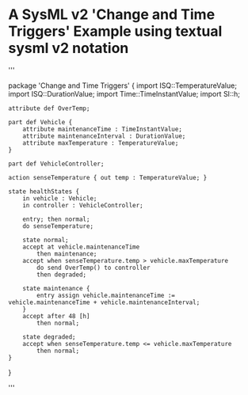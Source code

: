 # A SysML v2 'Change and Time Triggers' Example using textual sysml v2 notation

'''

package 'Change and Time Triggers' {
	import ISQ::TemperatureValue;
	import ISQ::DurationValue;
	import Time::TimeInstantValue;
	import SI::h;
	
	attribute def OverTemp;
	
	part def Vehicle {
		attribute maintenanceTime : TimeInstantValue;
		attribute maintenanceInterval : DurationValue;
		attribute maxTemperature : TemperatureValue;
	}
	
	part def VehicleController;
	
	action senseTemperature { out temp : TemperatureValue; }
	
	state healthStates {
		in vehicle : Vehicle;
		in controller : VehicleController;
		
		entry; then normal;
		do senseTemperature;
		
		state normal;
		accept at vehicle.maintenanceTime
			then maintenance;
		accept when senseTemperature.temp > vehicle.maxTemperature
			do send OverTemp() to controller 
			then degraded;
		
		state maintenance {
			entry assign vehicle.maintenanceTime := vehicle.maintenanceTime + vehicle.maintenanceInterval;
		}
		accept after 48 [h]
			then normal;
		
		state degraded;
		accept when senseTemperature.temp <= vehicle.maxTemperature
			then normal;
	}
}

'''
